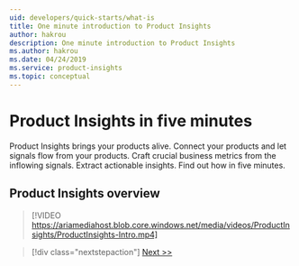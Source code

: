 ```yaml
---
uid: developers/quick-starts/what-is
title: One minute introduction to Product Insights
author: hakrou
description: One minute introduction to Product Insights
ms.author: hakrou
ms.date: 04/24/2019
ms.service: product-insights
ms.topic: conceptual
---
```


# <a id="what_is"></a>Product Insights in five minutes 

Product Insights brings your products alive. Connect your products and let signals flow from your products. Craft crucial business metrics from the inflowing signals. Extract actionable insights. Find out how in five minutes. 

## Product Insights overview

> [!VIDEO https://ariamediahost.blob.core.windows.net/media/videos/ProductInsights/ProductInsights-Intro.mp4]

> [!div class="nextstepaction"]
> [Next >>](who-uses.md)


